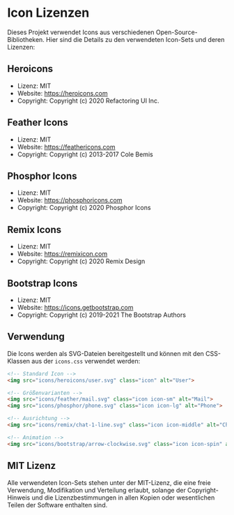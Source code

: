 # Icon Lizenzen

Dieses Projekt verwendet Icons aus verschiedenen Open-Source-Bibliotheken. Hier sind die Details zu den verwendeten Icon-Sets und deren Lizenzen:

## Heroicons
- Lizenz: MIT
- Website: https://heroicons.com
- Copyright: Copyright (c) 2020 Refactoring UI Inc.

## Feather Icons
- Lizenz: MIT
- Website: https://feathericons.com
- Copyright: Copyright (c) 2013-2017 Cole Bemis

## Phosphor Icons
- Lizenz: MIT
- Website: https://phosphoricons.com
- Copyright: Copyright (c) 2020 Phosphor Icons

## Remix Icons
- Lizenz: MIT
- Website: https://remixicon.com
- Copyright: Copyright (c) 2020 Remix Design

## Bootstrap Icons
- Lizenz: MIT
- Website: https://icons.getbootstrap.com
- Copyright: Copyright (c) 2019-2021 The Bootstrap Authors

## Verwendung
Die Icons werden als SVG-Dateien bereitgestellt und können mit den CSS-Klassen aus der `icons.css` verwendet werden:

```html
<!-- Standard Icon -->
<img src="icons/heroicons/user.svg" class="icon" alt="User">

<!-- Größenvarianten -->
<img src="icons/feather/mail.svg" class="icon icon-sm" alt="Mail">
<img src="icons/phosphor/phone.svg" class="icon icon-lg" alt="Phone">

<!-- Ausrichtung -->
<img src="icons/remix/chat-1-line.svg" class="icon icon-middle" alt="Chat">

<!-- Animation -->
<img src="icons/bootstrap/arrow-clockwise.svg" class="icon icon-spin" alt="Loading">
```

## MIT Lizenz
Alle verwendeten Icon-Sets stehen unter der MIT-Lizenz, die eine freie Verwendung, Modifikation und Verteilung erlaubt, solange der Copyright-Hinweis und die Lizenzbestimmungen in allen Kopien oder wesentlichen Teilen der Software enthalten sind.
